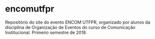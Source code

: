 # encomutfpr
Repositório do site do evento ENCOM UTFPR, organizado por alunos da disciplina de Organização de Eventos do curso de Comunicação Institucional. Primeiro semestre de 2018.
